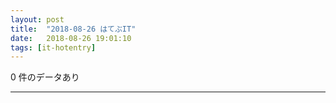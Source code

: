 ```yaml
---
layout: post
title:  "2018-08-26 はてぶIT"
date:   2018-08-26 19:01:10
tags: [it-hotentry]
---
```

0 件のデータあり

<hr>
